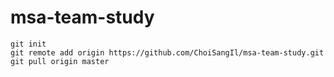# msa-team-study
```
git init  
git remote add origin https://github.com/ChoiSangIl/msa-team-study.git  
git pull origin master  
```
